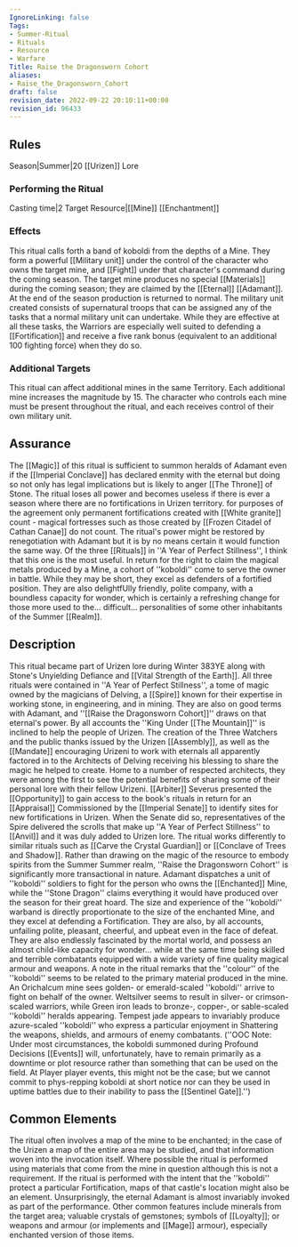 ```yaml
---
IgnoreLinking: false
Tags:
- Summer-Ritual
- Rituals
- Resource
- Warfare
Title: Raise the Dragonsworn Cohort
aliases:
- Raise_the_Dragonsworn_Cohort
draft: false
revision_date: 2022-09-22 20:10:11+00:00
revision_id: 96433
---
```


## Rules
Season|Summer|20
[[Urizen]] Lore
### Performing the Ritual
Casting time|2 Target Resource|[[Mine]]
[[Enchantment]]
### Effects
This ritual calls forth a band of koboldi from the depths of a Mine. They form a powerful [[Military unit]] under the control of the character who owns the target mine, and [[Fight]] under that character's command during the coming season.
The target mine produces no special [[Materials]] during the coming season; they are claimed by the [[Eternal]] [[Adamant]]. At the end of the season production is returned to normal.
The military unit created consists of supernatural troops that can be assigned any of the tasks that a normal military unit can undertake. While they are effective at all these tasks, the Warriors are especially well suited to defending a [[Fortification]] and receive a five rank bonus (equivalent to an additional 100 fighting force) when they do so.
### Additional Targets
This ritual can affect additional mines in the same Territory. Each additional mine increases the magnitude by 15. The character who controls each mine must be present throughout the ritual, and each receives control of their own military unit.
## Assurance
The [[Magic]] of this ritual is sufficient to summon heralds of Adamant even if the [[Imperial Conclave]] has declared enmity with the eternal but doing so not only has legal implications but is likely to anger [[The Throne]] of Stone.
The ritual loses all power and becomes useless if there is ever a season where there are no fortifications in Urizen territory. for purposes of the agreement only permanent fortifications created with [[White granite]] count - magical fortresses such as those created by [[Frozen Citadel of Cathan Canae]] do not count. The ritual's power might be restored by renegotiation with Adamant but it is by no means certain it would function the same way.
Of the three [[Rituals]] in ''A Year of Perfect Stillness'', I think that this one is the most useful. In return for the right to claim the magical metals produced by a Mine, a cohort of ''koboldi'' come to serve the owner in battle. While they may be short, they excel as defenders of a fortified position. They are also delightfUlly friendly, polite company,  with a boundless capacity for wonder, which is certainly a refreshing change for those more used to the... difficult... personalities of some other inhabitants of the Summer [[Realm]].
## Description
This ritual became part of Urizen lore during Winter 383YE along with Stone's Unyielding Defiance and [[Vital Strength of the Earth]]. All three rituals were contained in ''A Year of Perfect Stillness'', a tome of magic owned by the magicians of Delving, a [[Spire]] known for their expertise in working stone, in engineering, and in mining. They are also on good terms with Adamant, and ''[[Raise the Dragonsworn Cohort]]'' draws on that eternal's power. By all accounts the ''King Under [[The Mountain]]'' is inclined to help the people of Urizen. The creation of the Three Watchers and the public thanks issued by the Urizen [[Assembly]], as well as the [[Mandate]] encouraging Urizeni to work with eternals all apparently factored in to the Architects of Delving receiving his blessing to share the magic he helped to create.
Home to a number of respected architects, they were among the first to see the potential benefits of sharing some of their personal lore with their fellow Urizeni. [[Arbiter]] Severus presented the [[Opportunity]] to gain access to the book's rituals in return for an [[Appraisal]] Commissioned by the [[Imperial Senate]] to identify sites for new fortifications in Urizen. When the Senate did so, representatives of the Spire delivered the scrolls that make up ''A Year of Perfect Stillness'' to [[Anvil]] and it was duly added to Urizen lore.
The ritual works differently to similar rituals such as [[Carve the Crystal Guardian]] or [[Conclave of Trees and Shadow]]. Rather than drawing on the magic of the resource to embody spirits from the Summer Summer realm, ''Raise the Dragonsworn Cohort'' is significantly more transactional in nature. Adamant dispatches a unit of ''koboldi'' soldiers to fight for the person who owns the [[Enchanted]] Mine, while the ''Stone Dragon'' claims everything it would have produced over the season for their great hoard. 
The size and experience of the ''koboldi'' warband is directly proportionate to the size of the enchanted Mine, and they excel at defending a Fortification. They are also, by all accounts, unfailing polite, pleasant, cheerful, and upbeat even in the face of defeat. They are also endlessly fascinated by the mortal world, and possess an almost child-like capacity for wonder... while at the same time being skilled and terrible combatants equipped with a wide variety of fine quality magical armour and weapons. 
A note in the ritual remarks that the ''colour'' of the ''koboldi'' seems to be related to the primary material produced in the mine. An Orichalcum mine sees golden- or emerald-scaled ''koboldi'' arrive to fight on behalf of the owner. Weltsilver seems to result in silver- or crimson-scaled warriors, while Green iron leads to bronze-, copper-, or sable-scaled ''koboldi'' heralds appearing. Tempest jade appears to invariably produce azure-scaled ''koboldi'' who express a particular enjoyment in Shattering the weapons, shields, and armours of enemy combatants.
(''OOC Note: Under most circumstances, the koboldi summoned during Profound Decisions [[Events]] will, unfortunately, have to remain primarily as a downtime or plot resource rather than something that can be used on the field. At Player player events, this might not be the case; but we cannot commit to phys-repping koboldi at short notice nor can they be used in uptime battles due to their inability to pass the [[Sentinel Gate]].'')
## Common Elements
The ritual often involves a map of the mine to be enchanted; in the case of the Urizen a map of the entire area may be studied, and that information woven into the invocation itself. Where possible the ritual is performed using materials that come from the mine in question although this is not a requirement. If the ritual is performed with the intent that the ''koboldi'' protect a particular Fortification, maps of that castle's location might also be an element. Unsurprisingly, the eternal Adamant is almost invariably invoked as part of the performance.
Other common features include minerals from the target area; valuable crystals of gemstones; symbols of [[Loyalty]]; or weapons and armour (or implements and [[Mage]] armour), especially enchanted version of those items.